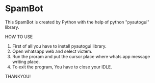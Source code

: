 # SpamBot
This SpamBot is created by Python with the help of python "pyautogui" library.

HOW TO USE 
 1. First of all you have to install pyautogui library.
 2. Open whatsapp web and select victem. 
 3. Run the proram and put the cursor place where whats app message writing place.
 4. To exit the program, You have to close your IDLE.

THANKYOU!
